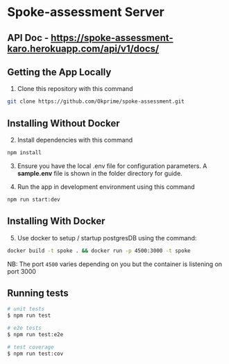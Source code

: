 # Spoke-assessment Server

## API Doc - https://spoke-assessment-karo.herokuapp.com/api/v1/docs/

## Getting the App Locally

1. Clone this repository with this command
```bash
git clone https://github.com/Okprime/spoke-assessment.git
```

## Installing Without Docker

2. Install dependencies with this command
```bash
npm install
```

3. Ensure you have the local .env file for configuration parameters. A **sample.env** file is shown in the folder directory for guide.

4. Run the app in development environment using this command
```bash
npm run start:dev
```
## Installing With Docker

5. Use docker to setup / startup postgresDB using the command:

```bash
docker build -t spoke . && docker run -p 4500:3000 -t spoke
```
NB: The port ```4500``` varies depending on you but the container is listening on port 3000

## Running tests

```bash
# unit tests
$ npm run test

# e2e tests
$ npm run test:e2e

# test coverage
$ npm run test:cov
```
